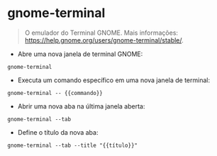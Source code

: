 # gnome-terminal

> O emulador do Terminal GNOME.
> Mais informações: <https://help.gnome.org/users/gnome-terminal/stable/>.

- Abre uma nova janela de terminal GNOME:

`gnome-terminal`

- Executa um comando específico em uma nova janela de terminal:

`gnome-terminal -- {{commando}}`

- Abrir uma nova aba na última janela aberta:

`gnome-terminal --tab`

- Define o título da nova aba:

`gnome-terminal --tab --title "{{título}}"`
